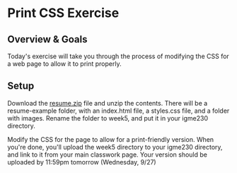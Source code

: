 # Print CSS Exercise 

## Overview & Goals
Today's exercise will take you through the process of modifying the CSS for a web page to allow it to print properly. 

## Setup
Download the [resume.zip](resume.zip) file and unzip the contents. There will be a resume-example folder, with an index.html file, a styles.css file, and a folder with images. Rename the folder to week5, and put it in your igme230 directory.  

Modify the CSS for the page to allow for a print-friendly version. When you're done, you'll upload the week5 directory to your igme230 directory, and link to it from your main classwork page. Your version should be uploaded by 11:59pm tomorrow (Wednesday, 9/27)
